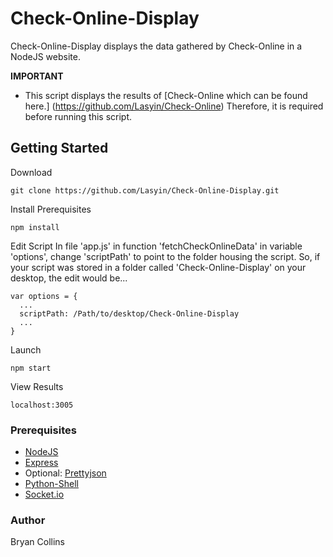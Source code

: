 # Check-Online-Display
Check-Online-Display displays the data gathered by Check-Online in a NodeJS website.

**IMPORTANT**
* This script displays the results of [Check-Online which can be found here.] (https://github.com/Lasyin/Check-Online) Therefore, it is required
before running this script.

## Getting Started
Download
```
git clone https://github.com/Lasyin/Check-Online-Display.git
```

Install Prerequisites
```
npm install
```

Edit Script
In file 'app.js' in function 'fetchCheckOnlineData' in variable 'options', change 'scriptPath' to point to the folder housing the script.
So, if your script was stored in a folder called 'Check-Online-Display' on
your desktop, the edit would be...
```
var options = {
  ...
  scriptPath: /Path/to/desktop/Check-Online-Display
  ...
}
```

Launch
```
npm start
```

View Results
```
localhost:3005
```

### Prerequisites
* [NodeJS](https://nodejs.org/en/)
* [Express](https://expressjs.com/)
* Optional: [Prettyjson](https://www.npmjs.com/package/prettyjson)
* [Python-Shell](https://www.npmjs.com/package/python-shell)
* [Socket.io](https://socket.io/)

### Author
Bryan Collins
